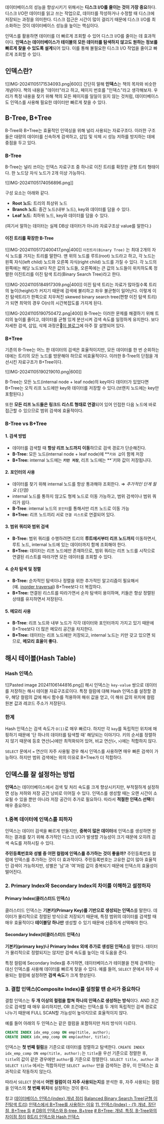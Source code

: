데이터베이스의 성능을 향상시키기 위해서는 **디스크 I/O를 줄이는 것이 가장 중요**하다. 디스크 I/O란 데이터를 읽고 쓰는 작업으로, 데이터를 작성하거나 수정할 때 디스크에 저장되는 과정을 의미한다. 디스크 접근은 시간이 많이 걸리기 때문에 디스크 I/O를 최소화하는 것이 데이터베이스 성능을 높이는 핵심이다.

인덱스를 활용하면 데이터를 더 빠르게 조회할 수 있어 디스크 I/O를 줄이는 데 효과적이다. **인덱스는 데이터베이스가 테이블의 모든 데이터를 탐색하지 않고도 원하는 정보를 빠르게 찾을 수 있도록 설계**되어 있다. 이를 통해 불필요한 디스크 I/O 작업을 줄이고 빠르게 조회할 수 있다.

## 인덱스란?
![[IMG-20241105171534093.png|600]]
간단히 말해 **인덱스**는 책의 목차와 비슷한 개념이다. 책의 내용을 "데이터"라고 하고, 페이지 번호를 "인덱스"라고 생각해보자. 우리가 특정 내용을 찾기 위해 책의 모든 페이지를 일일이 읽지 않는 것처럼, 데이터베이스도 인덱스를 사용해 필요한 데이터만 빠르게 찾을 수 있다.

## B-Tree, B+Tree
B-Tree와 B+Tree는 효율적인 인덱싱을 위해 널리 사용되는 자료구조다. 
이러한 구조들은 대량의 데이터를 신속하게 검색하고, 삽입 및 삭제 시 성능 저하를 방지하는 데에 중점을 두고 있다.

### B-Tree
B-Tree는 널리 쓰이는 인덱스 자료구조 중 하나로 이진 트리를 확장한 균형 트리 형태이다.
한 노드당 자식 노드가 2개 이상 가능하다.

![[IMG-20241105174056896.png]]

구성 요소는 아래와 같다.
- **Root 노드**: 트리의 최상위 노드
- **Branch 노드**: 중간 노드(내부 노드), key와 데이터를 담을 수 있다.
- **Leaf 노드**: 최하위 노드, key와 데이터를 담을 수 있다.

(여기서 말하는 데이터는 실제 DB상 데이터가 아니라 자료구조상 value를 말한다.)

#### 이진 트리를 확장한 B-Tree
![[IMG-20241105172400417.png|400]]
`이진트리(Binary Tree)` 는 최대 2개의 자식 노드를 가지는 트리를 말한다.
맨 위의 노드를 루트(root) 노드라고 하고, 각 노드는 왼쪽 자식(left child) 노드와 오른쪽 자식(right child) 노드를 가질 수 있다.
각 노드의 왼쪽에는 해당 노드보다 작은 값의 노드들, 오른쪽에는 큰 값의 노드들이 위치하도록 정렬한 이진트리를 이진 탐색 트리(Binary Search Tree)라고 한다.

![[IMG-20241105184917309.png|400]]
이진 탐색 트리는 자료가 많아질수록 트리의 높이(height)가 커지기 때문에 검색에 불리하고 좌우 불균형이 일어난다.
이렇게 이진 탐색트리가 한쪽으로 치우쳐진 skewed binary search tree(편향 이진 탐색 트리)가 되면 최악의 경우 O(n)의 시간복잡도를 가지게 된다.

![[IMG-20241105190750472.png|400]]
B-Tree는 이러한 문제를 해결하기 위해 트리의 높이를 줄이고, 데이터를 균형 있게 분산시켜 검색 속도를 일정하게 유지한다.
보다 자세한 검색, 삽입, 삭제 과정은[이 블로그](https://rebro.kr/169)에 아주 잘 설명되어 있다.

### B+Tree 
기존의 B-Tree는 어느 한 데이터의 검색은 효율적이지만, 모든 데이터를 한 번 순회하는 데에는 트리의 모든 노드를 방문해야 하므로 비효율적이다. 이러한 B-Tree의 단점을 개선시킨 자료구조가 B+Tree이다. 

![[IMG-20241105190219010.png|600]]

B-Tree는 모든 노드(internal node + leaf node)의 key마다 데이터가 있었다면 B+Tree는 오직 리프 노드에만 key와 데이터를 저장할 수 있다.(브랜치 노드에는 key만 포함된다.)

또한 **모든 리프 노드들은 링크드 리스트 형태로 연결**되어 있어 인접한 다음 노드에 바로 접근할 수 있으므로 범위 검색에 효율적이다.


### B-Tree vs B+Tree

#### 1. 검색 방법
- 데이터를 검색할 때 **항상 리프 노드까지 이동**하므로 검색 경로가 단순해진다.
- **B-Tree:** 모든 노드(internal node + leaf node)에 **`키와 값`이 함께 저장
- **B+Tree:** internal 노드에는 **`키만 저장`**, 리프 노드에는 **`키와 값이 저장됩니다.

#### 2. **포인터의 사용**
- 데이터를 찾기 위해 internal 노드를 항상 통과해야 조회한다. ⇒ _추가적인 단계 필요 (단점)_
- internal 노드를 통하지 않고도 형제 노드로 이동 가능하고, 범위 검색이나 범위 쿼리가 쉽다.
- **B-Tree**: internal 노드의 `포인터`를 통해서만 리프 노드로 이동 가능
- **B+Tree:** 리프 노드끼리 서로 `연결 리스트`로 연결되어 있다.

#### 3. 범위 쿼리와 범위 검색
- **B-Tree:** 범위 쿼리를 수행하려면 트리의 **루트에서부터 리프 노드까지** 이동하면서, 루트 노드, internal 노드에 있는 데이터까지 함께 조회해야 한다.
- **B+Tree:** 데이터는 리프 노드에만 존재하므로, 범위 쿼리는 리프 노드를 시작으로 연결된 리스트를 따라가면 모든 데이터를 조회할 수 있다.

#### 4. 순차 탐색 및 정렬
- **B-Tree:** 순차적인 탐색이나 정렬을 위한 추가적인 알고리즘이 필요해서 (예. [inorder traversal](https://engineerinsight.tistory.com/321#%E2%9C%94%EF%B8%8F%C2%A0inorder%20traversal%20(%EC%A4%91%EC%9C%84%20%EC%88%9C%ED%9A%8C)-1)) B+Tree보다 더 복잡하다.
- **B+Tree:** 연결된 리스트를 따라가면서 순차 탐색이 용이하며, 키들은 항상 정렬된 상태를 유지하면서 저장된다.

#### 5. 메모리 사용
- **B-Tree**: 리프 노드와 내부 노드가 각각 데이터와 포인터까지 가지고 있기 때문에 B+Tree보다 더 많은 메모리 공간을 차지한다.
- **B+Tree:** 데이터는 리프 노드에만 저장되고, internal 노드는 키만 갖고 있으면 되므로, **메모리 효율이 좋다.**


## 해시 테이블(Hash Table)

### Hash 인덱스
![[Pasted image 20241106144816.png]]
해시 인덱스는 `key-value` 쌍으로 데이터를 저장하는 해시 테이블 자료구조로이다.
특정 컬럼에 대해 Hash 인덱스를 설정할 경우, 해당 컬럼의 값에 해시 함수를 적용하여 해쉬 값을 얻고, 이 해쉬 값의 위치에 컬럼 원본 값과 레코드 주소가 저장된다.

### 한계
Hash 인덱스는 검색 속도가 `O(1)`로 매우 빠르다. 
하지만 각 `key`를 독립적인 위치에 매핑하기 때문에 '단 하나의 데이터를 탐색할 때' 해당되는 이야기다. 
키의 순서를 정렬하지 않기 때문에 등호 연산(`=`)에만 최적화되어 있어, 비교 연산(`<`, `>`)에는 적합하지 않다.

`SELECT` 문에서 `=` 연산이 자주 사용될 경우 해시 인덱스를 사용하면 매우 빠른 검색이 가능하다. 하지만 범위 검색에는 위의 이유로 B+Tree가 더 적합하다.


## 인덱스를 잘 설정하는 방법
**인덱스**는 데이터베이스에서 검색 및 처리 속도를 크게 향상시키지만, 부적절하게 설정하면 성능 저하와 저장 공간 낭비로 이어질 수 있다. 인덱스를 생성할 때는 오랜 시간이 소요될 수 있을 뿐만 아니라 저장 공간이 추가로 필요하다. 따라서 **적절한 인덱스 선택**이 매우 중요하다.

### 1.중복 데이터에 인덱스를 피하자
인덱스는 데이터 검색을 빠르게 만들지만, **중복이 많은 데이터**에 인덱스를 생성하면 원하는 결과를 찾기 위해 추가적인 디스크 I/O가 발생할 가능성이 크기 때문에 오히려 검색 속도를 저하시킬 수 있다.

**주민등록번호와 성별 중 어떤 컬럼에 인덱스를 추가하는 것이 좋을까?**
주민등록번호 컬럼에 인덱스를 추가하는 것이 더 효과적이다. 주민등록번호는 고유한 값이 많아 효율적인 검색이 가능하지만, 성별은 '남'과 '여'처럼 값이 중복되기 때문에 인덱스의 효율성이 떨어진다.

### 2. Primary Index와 Secondary Index의 차이를 이해하고 설정하자

#### Primary Index(클러스터드 인덱스)
클러스터드 인덱스는 **기본키(Primary Key)를 기반으로 생성되는 인덱스**를 말한다.
데이터가 물리적으로 정렬된 방식으로 저장되기 때문에, 특정 범위의 데이터를 검색할 때 매우 효율적이다
**테이블당 하나만** 생성할 수 있기 때문에 신중하게 선택해야 한다.

#### Secondary Index(비클러스터드 인덱스)
**기본키(primary key)나 Primary Index 외에 추가로 생성된 인덱스**를 말한다.
데이터가 물리적으로 정렬되지는 않지만 검색 속도를 높이는 데 도움을 준다.

특정 컬럼에 Secondary Index를 추가하면, 데이터베이스가 테이블을 전체 검색하는 대신 인덱스를 사용해 데이터를 빠르게 찾을 수 있다.
예를 들어, `SELECT` 문에서 자주 사용되는 컬럼에 설정하면 **검색 속도**가 크게 향상된다.


### 3. 결합 인덱스(Composite Index)를 설정할 땐 순서가 중요하다
결합 인덱스는 **두 개 이상의 컬럼을 합쳐 하나의 인덱스로 생성하는 방식**이다. 
AND 조건으로 검색할 때 매우 유리하지만, OR 조건에는 인덱스를 두 개의 독립적인 검색 경로로 나누기 때문에 FULL SCAN할 가능성이 높아지므로 효율적이지 않다.

예를 들어 아래의 두 인덱스는 같은 컬럼을 포함하지만 처리 방식이 다르다.
```sql
CREATE INDEX idx_emp_comp ON emp(title, author);
CREATE INDEX idx_emp_comp ON emp(author, title);
```
인덱스는 **첫 번째 컬럼**을 기준으로 데이터를 정렬하고 탐색한다. 
`CREATE INDEX idx_emp_comp ON emp(title, author);`는 `title`을 우선 기준으로 정렬한 후, `title`의 값이 같은 경우에만 `author`를 기준으로 정렬한다.
`SELECT title, author` 과 `SELECT title` 에서는 적합하지만 `SELECT author` 만을 검색하는 경우, 이 인덱스는 효과적으로 작동하지 않는다.

따라서 `SELECT` 문에서 **어떤 컬럼이 더 자주 사용되는지**를 분석한 후, 자주 사용되는 컬럼을 인덱스의 **첫 번째 위치**에 설정하는 것이 좋다.





참고
[데이터베이스 인덱스(index) 개념 정리](https://ittrue.tistory.com/331#google_vignette)
[Balanced Binary Search Tree(균형 이진탐색 트리)](https://jeonyoungho.github.io/posts/Balanced-Binary-Search-Tree/)
[인덱스에서 B+Tree를 사용하는 이유](https://munak.tistory.com/182)
[11. 인덱스(Index) - (1) 개념, 장단점, B+Tree 등](https://rebro.kr/167)
[# DB의 인덱스와 B-tree, B+tree](https://escapefromcoding.tistory.com/731)
[# B+Tree: 개념, 특징, B-Tree와의 차이점 정리](https://engineerinsight.tistory.com/336)
[B트리 인덱스와 Hash 인덱스](https://bugoverdose.github.io/computer-science/btree-index-and-hash-index/)
